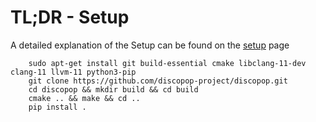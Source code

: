 # TL;DR - Setup
A detailed explanation of the Setup can be found on the [setup](../Setup.md) page

```
	sudo apt-get install git build-essential cmake libclang-11-dev clang-11 llvm-11 python3-pip
	git clone https://github.com/discopop-project/discopop.git
	cd discopop && mkdir build && cd build
	cmake .. && make && cd ..
	pip install .
```